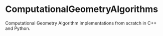 # ComputationalGeometryAlgorithms
Computational Geometry Algorithm implementations from scratch in C++ and Python.
